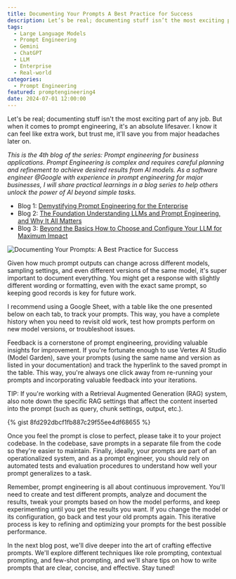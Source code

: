 ```yaml
---
title: Documenting Your Prompts A Best Practice for Success
description: Let’s be real; documenting stuff isn’t the most exciting part of any job. But when it comes to prompt engineering, it’s an absolute lifesaver. I know it can feel like extra work, but trust me, it’ll…
tags:
  - Large Language Models
  - Prompt Engineering
  - Gemini
  - ChatGPT
  - LLM
  - Enterprise
  - Real-world
categories:
  - Prompt Engineering
featured: promptengineering4
date: 2024-07-01 12:00:00
---
```


Let's be real; documenting stuff isn't the most exciting part of any job. But when it comes to prompt engineering, it's an absolute lifesaver. I know it can feel like extra work, but trust me, it'll save you from major headaches later on.

*This is the 4th blog of the series: Prompt engineering for business applications. Prompt Engineering is complex and requires careful planning and refinement to achieve desired results from AI models. As a software engineer @Google with experience in prompt engineering for major businesses, I will share practical learnings in a blog series to help others unlock the power of AI beyond simple tasks.*

* Blog 1: [Demystifying Prompt Engineering for the Enterprise](https://www.leeboonstra.dev/prompt-engineering/prompt_engineering_guide1/)
* Blog 2: [The Foundation Understanding LLMs and Prompt Engineering, and Why It All Matters](https://www.leeboonstra.dev/prompt-engineering/prompt_engineering_guide2/)
* Blog 3: [Beyond the Basics How to Choose and Configure Your LLM for Maximum Impact](https://www.leeboonstra.dev/prompt-engineering/prompt_engineering_guide3/)

<!--more-->

<img src="/images/large_promptengineering4.png" alt="Documenting Your Prompts: A Best Practice for Success" />

Given how much prompt outputs can change across different models, sampling settings, and even different versions of the same model, it's super important to document everything. You might get a response with slightly different wording or formatting, even with the exact same prompt, so keeping good records is key for future work.

I recommend using a Google Sheet, with a table like the one presented below on each tab, to track your prompts. This way, you have a complete history when you need to revisit old work, test how prompts perform on new model versions, or troubleshoot issues.

Feedback is a cornerstone of prompt engineering, providing valuable insights for improvement. If you're fortunate enough to use Vertex AI Studio (Model Garden), save your prompts (using the same name and version as listed in your documentation) and track the hyperlink to the saved prompt in the table. This way, you're always one click away from re-running your prompts and incorporating valuable feedback into your iterations.

TIP: If you're working with a Retrieval Augmented Generation (RAG) system, also note down the specific RAG settings that affect the content inserted into the prompt (such as query, chunk settings, output, etc.).

{% gist 8fd292dbcf1fb887c29f55ee4df68655 %}

Once you feel the prompt is close to perfect, please take it to your project codebase. In the codebase, save prompts in a separate file from the code so they're easier to maintain. Finally, ideally, your prompts are part of an operationalized system, and as a prompt engineer, you should rely on automated tests and evaluation procedures to understand how well your prompt generalizes to a task.

Remember, prompt engineering is all about continuous improvement. You'll need to create and test different prompts, analyze and document the results, tweak your prompts based on how the model performs, and keep experimenting until you get the results you want. If you change the model or its configuration, go back and test your old prompts again. This iterative process is key to refining and optimizing your prompts for the best possible performance.

In the next blog post, we'll dive deeper into the art of crafting effective prompts. We'll explore different techniques like role prompting, contextual prompting, and few-shot prompting, and we'll share tips on how to write prompts that are clear, concise, and effective. Stay tuned!
